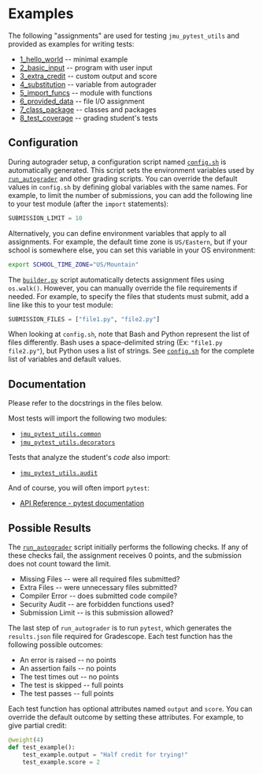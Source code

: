 # Examples

The following "assignments" are used for testing `jmu_pytest_utils` and provided as examples for writing tests:

* [1_hello_world](1_hello_world) -- minimal example
* [2_basic_input](2_basic_input) -- program with user input
* [3_extra_credit](3_extra_credit) -- custom output and score
* [4_substitution](4_substitution) -- variable from autograder
* [5_import_funcs](5_import_funcs) -- module with functions
* [6_provided_data](6_provided_data) -- file I/O assignment
* [7_class_package](7_class_package) -- classes and packages
* [8_test_coverage](8_test_coverage) -- grading student's tests


## Configuration

During autograder setup, a configuration script named [`config.sh`](../jmu_pytest_utils/template/config.sh) is automatically generated.
This script sets the environment variables used by [`run_autograder`](../jmu_pytest_utils/template/run_autograder) and other grading scripts.
You can override the default values in `config.sh` by defining global variables with the same names.
For example, to limit the number of submissions, you can add the following line to your test module (after the `import` statements):

``` py
SUBMISSION_LIMIT = 10
```

Alternatively, you can define environment variables that apply to all assignments.
For example, the default time zone is `US/Eastern`, but if your school is somewhere else, you can set this variable in your OS environment:

``` sh
export SCHOOL_TIME_ZONE="US/Mountain"
```

The [`builder.py`](../jmu_pytest_utils/builder.py) script automatically detects assignment files using `os.walk()`.
However, you can manually override the file requirements if needed.
For example, to specify the files that students must submit, add a line like this to your test module:

``` py
SUBMISSION_FILES = ["file1.py", "file2.py"]
```

When looking at `config.sh`, note that Bash and Python represent the list of files differently.
Bash uses a space-delimited string (Ex: `"file1.py file2.py"`), but Python uses a list of strings.
See [`config.sh`](../jmu_pytest_utils/template/config.sh) for the complete list of variables and default values.


## Documentation

Please refer to the docstrings in the files below.

Most tests will import the following two modules:

* [`jmu_pytest_utils.common`](../jmu_pytest_utils/common.py)
* [`jmu_pytest_utils.decorators`](../jmu_pytest_utils/decorators.py)

Tests that analyze the student's *code* also import:

* [`jmu_pytest_utils.audit`](../jmu_pytest_utils/audit.py)

And of course, you will often import `pytest`:

* [API Reference - pytest documentation](https://docs.pytest.org/en/stable/reference/reference.html)


## Possible Results

The [`run_autograder`](../jmu_pytest_utils/template/run_autograder) script initially performs the following checks.
If any of these checks fail, the assignment receives 0 points, and the submission does not count toward the limit.

* Missing Files -- were all required files submitted?
* Extra Files -- were unnecessary files submitted?
* Compiler Error -- does submitted code compile?
* Security Audit -- are forbidden functions used?
* Submission Limit -- is this submission allowed?

The last step of `run_autograder` is to run `pytest`, which generates the `results.json` file required for Gradescope.
Each test function has the following possible outcomes:

* An error is raised -- no points
* An assertion fails -- no points
* The test times out -- no points
* The test is skipped -- full points
* The test passes -- full points

Each test function has optional attributes named `output` and `score`.
You can override the default outcome by setting these attributes.
For example, to give partial credit:

``` py
@weight(4)
def test_example():
    test_example.output = "Half credit for trying!"
    test_example.score = 2
```
